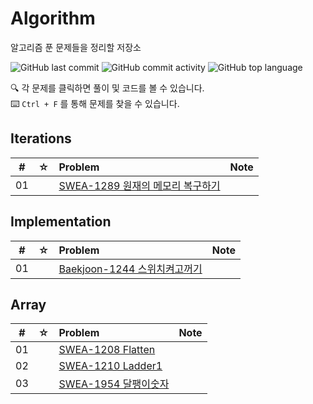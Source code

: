 # Algorithm
알고리즘 푼 문제들을 정리할 저장소

![GitHub last commit](https://img.shields.io/github/last-commit/MoonGaNae/Algorithm)
![GitHub commit activity](https://img.shields.io/github/commit-activity/m//MoonGaNae/Algorithm)
![GitHub top language](https://img.shields.io/github/languages/top//MoonGaNae/Algorithm?color=yellow&logo=Java)

🔍 각 문제를 클릭하면 풀이 및 코드를 볼 수 있습니다.  
⌨️ `Ctrl + F` 를 통해 문제를 찾을 수 있습니다.

## Iterations

|  #  |  ☆  | Problem                                                  | Note |
| :-: | :-: | :------------------------------------------------------- | :--- |
| 01  |     | [SWEA-1289 원재의 메모리 복구하기](./src/Iteration/SWEA-1289) |      |

## Implementation

|  #  |  ☆  | Problem                                                | Note |
| :-: | :-: | :----------------------------------------------------- | :--- |
| 01  |     | [Baekjoon-1244 스위치켜고꺼기](./src/Implementation/baekjoon-1244)  |      |

## Array
|  #  |  ☆  | Problem                                                | Note |
| :-: | :-: | :----------------------------------------------------- | :--- |
| 01  |     | [SWEA-1208 Flatten](./src/Implementation/swea-1208)  |      |
| 02  |     | [SWEA-1210 Ladder1](./src/Implementation/swea-1210)  |      |
| 03  |     | [SWEA-1954 달팽이숫자](./src/Implementation/swea-1954)  |      |